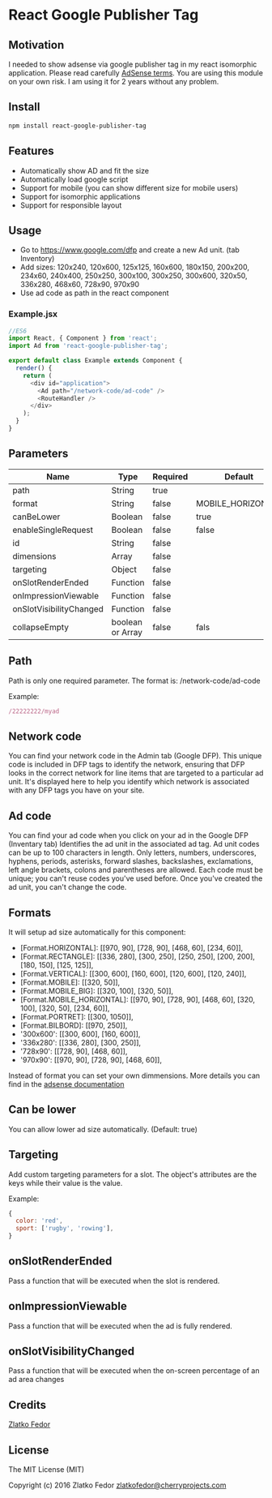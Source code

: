 # React Google Publisher Tag

## Motivation

I needed to show adsense via google publisher tag in my react isomorphic application.
Please read carefully [AdSense terms](https://support.google.com/adsense/answer/48182?hl=en).
You are using this module on your own risk. I am using it for 2 years without any problem.

## Install
```sh
npm install react-google-publisher-tag
```

## Features

 * Automatically show AD and fit the size
 * Automatically load google script
 * Support for mobile (you can show different size for mobile users)
 * Support for isomorphic applications
 * Support for responsible layout


## Usage

 - Go to https://www.google.com/dfp and create a new Ad unit. (tab Inventory)
 - Add sizes: 120x240, 120x600, 125x125, 160x600, 180x150, 200x200, 234x60, 240x400, 250x250, 300x100, 300x250, 300x600, 320x50, 336x280, 468x60, 728x90, 970x90
 - Use ad code as path in the react component


### Example.jsx

```js
//ES6
import React, { Component } from 'react';
import Ad from 'react-google-publisher-tag';

export default class Example extends Component {
  render() {
    return (
      <div id="application">
        <Ad path="/network-code/ad-code" />
        <RouteHandler />
      </div>
    );
  }
}
```

## Parameters

| Name                       |     Type         |  Required | Default           |
|----------------------------|------------------|-----------|-------------------|
| path                       | String           | true      |                   |
| format                     | String           | false     | MOBILE_HORIZONTAL |
| canBeLower                 | Boolean          | false     | true              |
| enableSingleRequest        | Boolean          | false     | false             |
| id                         | String           | false     |                   |
| dimensions                 | Array            | false     |                   |
| targeting                  | Object           | false     |                   |
| onSlotRenderEnded          | Function         | false     |                   |
| onImpressionViewable       | Function         | false     |                   |
| onSlotVisibilityChanged    | Function         | false     |                   |
| collapseEmpty              | boolean or Array | false     | fals              |

## Path

Path is only one required parameter. The format is:
/network-code/ad-code

Example:

```js
/22222222/myad
```

## Network code

You can find your network code in the Admin tab (Google DFP).
This unique code is included in DFP tags to identify the network, ensuring that DFP looks in the correct network for line items that are targeted to a particular ad unit. It's displayed here to help you identify which network is associated with any DFP tags you have on your site.

## Ad code

You can find your ad code when you click on your ad in the Google DFP (Inventary tab)
Identifies the ad unit in the associated ad tag. Ad unit codes can be up to 100 characters in length. Only letters, numbers, underscores, hyphens, periods, asterisks, forward slashes, backslashes, exclamations, left angle brackets, colons and parentheses are allowed. Each code must be unique; you can't reuse codes you've used before. Once you've created the ad unit, you can't change the code.


## Formats

It will setup ad size automatically for this component:
  - [Format.HORIZONTAL]: [[970, 90], [728, 90], [468, 60], [234, 60]],
  - [Format.RECTANGLE]: [[336, 280], [300, 250], [250, 250], [200, 200], [180, 150], [125, 125]],
  - [Format.VERTICAL]: [[300, 600], [160, 600], [120, 600], [120, 240]],
  - [Format.MOBILE]: [[320, 50]],
  - [Format.MOBILE_BIG]: [[320, 100], [320, 50]],
  - [Format.MOBILE_HORIZONTAL]: [[970, 90], [728, 90], [468, 60], [320, 100], [320, 50], [234, 60]],
  - [Format.PORTRET]: [[300, 1050]],
  - [Format.BILBORD]: [[970, 250]],
  - '300x600': [[300, 600], [160, 600]],
  - '336x280': [[336, 280], [300, 250]],
  - '728x90': [[728, 90], [468, 60]],
  - '970x90': [[970, 90], [728, 90], [468, 60]],

Instead of format you can set your own dimmensions. More details you can find in the [adsense documentation](https://support.google.com/adsense/answer/6002621?hl=sk)

## Can be lower

You can allow lower ad size automatically. (Default: true)

## Targeting

Add custom targeting parameters for a slot.
The object's attributes are the keys while their value is the value.

Example:
```js
{
  color: 'red',
  sport: ['rugby', 'rowing'],
}
```

## onSlotRenderEnded

Pass a function that will be executed when the slot is rendered.

## onImpressionViewable

Pass a function that will be executed when the ad is fully rendered.

## onSlotVisibilityChanged

Pass a function that will be executed when the on-screen percentage of an ad area changes

## Credits

[Zlatko Fedor](http://github.com/seeden)

## License

The MIT License (MIT)

Copyright (c) 2016 Zlatko Fedor zlatkofedor@cherryprojects.com
